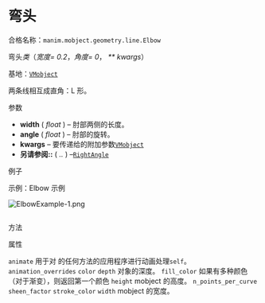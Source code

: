 # 弯头

合格名称：`manim.mobject.geometry.line.Elbow`

弯头*类*（_宽度= 0.2_，_角度= 0_， _\*\* kwargs_）

基地：[`VMobject`]()

两条线相互成直角：L 形。

参数

- **width** ( _float_ ) – 肘部两侧的长度。
- **angle** ( _float_ ) – 肘部的旋转。
- **kwargs** – 要传递给的附加参数[`VMobject`]()
- **另请参阅::** ( _.._ ) –[`RightAngle`]()

例子

示例：Elbow 示例

![ElbowExample-1.png](../static/ElbowExample-1.png)


```py

```


方法


属性


`animate`
用于对 的任何方法的应用程序进行动画处理`self`。
`animation_overrides`
`color`
`depth`
对象的深度。
`fill_color`
如果有多种颜色（对于渐变），则返回第一个颜色
`height`
mobject 的高度。
`n_points_per_curve`
`sheen_factor`
`stroke_color`
`width`
mobject 的宽度。
